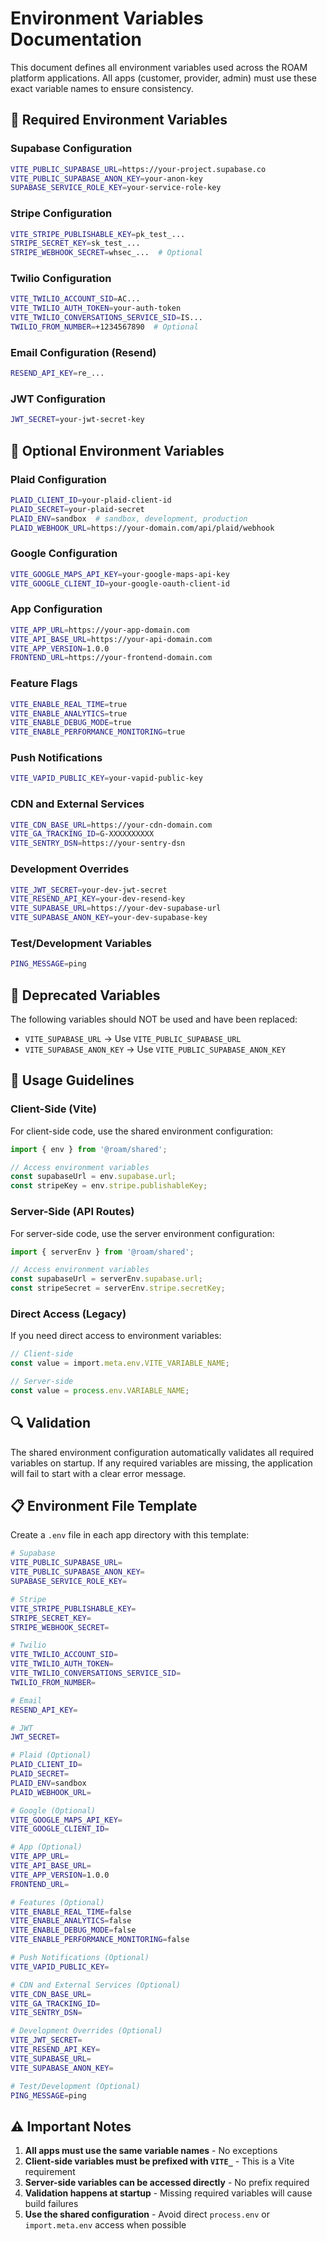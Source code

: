 # Environment Variables Documentation

This document defines all environment variables used across the ROAM platform applications. All apps (customer, provider, admin) must use these exact variable names to ensure consistency.

## 🔧 Required Environment Variables

### Supabase Configuration
```bash
VITE_PUBLIC_SUPABASE_URL=https://your-project.supabase.co
VITE_PUBLIC_SUPABASE_ANON_KEY=your-anon-key
SUPABASE_SERVICE_ROLE_KEY=your-service-role-key
```

### Stripe Configuration
```bash
VITE_STRIPE_PUBLISHABLE_KEY=pk_test_...
STRIPE_SECRET_KEY=sk_test_...
STRIPE_WEBHOOK_SECRET=whsec_...  # Optional
```

### Twilio Configuration
```bash
VITE_TWILIO_ACCOUNT_SID=AC...
VITE_TWILIO_AUTH_TOKEN=your-auth-token
VITE_TWILIO_CONVERSATIONS_SERVICE_SID=IS...
TWILIO_FROM_NUMBER=+1234567890  # Optional
```

### Email Configuration (Resend)
```bash
RESEND_API_KEY=re_...
```

### JWT Configuration
```bash
JWT_SECRET=your-jwt-secret-key
```

## 🔧 Optional Environment Variables

### Plaid Configuration
```bash
PLAID_CLIENT_ID=your-plaid-client-id
PLAID_SECRET=your-plaid-secret
PLAID_ENV=sandbox  # sandbox, development, production
PLAID_WEBHOOK_URL=https://your-domain.com/api/plaid/webhook
```

### Google Configuration
```bash
VITE_GOOGLE_MAPS_API_KEY=your-google-maps-api-key
VITE_GOOGLE_CLIENT_ID=your-google-oauth-client-id
```

### App Configuration
```bash
VITE_APP_URL=https://your-app-domain.com
VITE_API_BASE_URL=https://your-api-domain.com
VITE_APP_VERSION=1.0.0
FRONTEND_URL=https://your-frontend-domain.com
```

### Feature Flags
```bash
VITE_ENABLE_REAL_TIME=true
VITE_ENABLE_ANALYTICS=true
VITE_ENABLE_DEBUG_MODE=true
VITE_ENABLE_PERFORMANCE_MONITORING=true
```

### Push Notifications
```bash
VITE_VAPID_PUBLIC_KEY=your-vapid-public-key
```

### CDN and External Services
```bash
VITE_CDN_BASE_URL=https://your-cdn-domain.com
VITE_GA_TRACKING_ID=G-XXXXXXXXXX
VITE_SENTRY_DSN=https://your-sentry-dsn
```

### Development Overrides
```bash
VITE_JWT_SECRET=your-dev-jwt-secret
VITE_RESEND_API_KEY=your-dev-resend-key
VITE_SUPABASE_URL=https://your-dev-supabase-url
VITE_SUPABASE_ANON_KEY=your-dev-supabase-key
```

### Test/Development Variables
```bash
PING_MESSAGE=ping
```

## 🚫 Deprecated Variables

The following variables should NOT be used and have been replaced:

- `VITE_SUPABASE_URL` → Use `VITE_PUBLIC_SUPABASE_URL`
- `VITE_SUPABASE_ANON_KEY` → Use `VITE_PUBLIC_SUPABASE_ANON_KEY`

## 📝 Usage Guidelines

### Client-Side (Vite)
For client-side code, use the shared environment configuration:

```typescript
import { env } from '@roam/shared';

// Access environment variables
const supabaseUrl = env.supabase.url;
const stripeKey = env.stripe.publishableKey;
```

### Server-Side (API Routes)
For server-side code, use the server environment configuration:

```typescript
import { serverEnv } from '@roam/shared';

// Access environment variables
const supabaseUrl = serverEnv.supabase.url;
const stripeSecret = serverEnv.stripe.secretKey;
```

### Direct Access (Legacy)
If you need direct access to environment variables:

```typescript
// Client-side
const value = import.meta.env.VITE_VARIABLE_NAME;

// Server-side
const value = process.env.VARIABLE_NAME;
```

## 🔍 Validation

The shared environment configuration automatically validates all required variables on startup. If any required variables are missing, the application will fail to start with a clear error message.

## 📋 Environment File Template

Create a `.env` file in each app directory with this template:

```bash
# Supabase
VITE_PUBLIC_SUPABASE_URL=
VITE_PUBLIC_SUPABASE_ANON_KEY=
SUPABASE_SERVICE_ROLE_KEY=

# Stripe
VITE_STRIPE_PUBLISHABLE_KEY=
STRIPE_SECRET_KEY=
STRIPE_WEBHOOK_SECRET=

# Twilio
VITE_TWILIO_ACCOUNT_SID=
VITE_TWILIO_AUTH_TOKEN=
VITE_TWILIO_CONVERSATIONS_SERVICE_SID=
TWILIO_FROM_NUMBER=

# Email
RESEND_API_KEY=

# JWT
JWT_SECRET=

# Plaid (Optional)
PLAID_CLIENT_ID=
PLAID_SECRET=
PLAID_ENV=sandbox
PLAID_WEBHOOK_URL=

# Google (Optional)
VITE_GOOGLE_MAPS_API_KEY=
VITE_GOOGLE_CLIENT_ID=

# App (Optional)
VITE_APP_URL=
VITE_API_BASE_URL=
VITE_APP_VERSION=1.0.0
FRONTEND_URL=

# Features (Optional)
VITE_ENABLE_REAL_TIME=false
VITE_ENABLE_ANALYTICS=false
VITE_ENABLE_DEBUG_MODE=false
VITE_ENABLE_PERFORMANCE_MONITORING=false

# Push Notifications (Optional)
VITE_VAPID_PUBLIC_KEY=

# CDN and External Services (Optional)
VITE_CDN_BASE_URL=
VITE_GA_TRACKING_ID=
VITE_SENTRY_DSN=

# Development Overrides (Optional)
VITE_JWT_SECRET=
VITE_RESEND_API_KEY=
VITE_SUPABASE_URL=
VITE_SUPABASE_ANON_KEY=

# Test/Development (Optional)
PING_MESSAGE=ping
```

## ⚠️ Important Notes

1. **All apps must use the same variable names** - No exceptions
2. **Client-side variables must be prefixed with `VITE_`** - This is a Vite requirement
3. **Server-side variables can be accessed directly** - No prefix required
4. **Validation happens at startup** - Missing required variables will cause build failures
5. **Use the shared configuration** - Avoid direct `process.env` or `import.meta.env` access when possible
